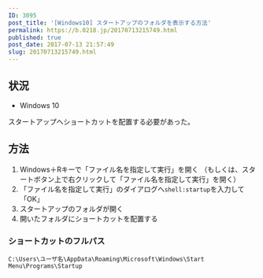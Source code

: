 ```yaml
---
ID: 3095
post_title: '[Windows10] スタートアップのフォルダを表示する方法'
permalink: https://b.0218.jp/20170713215749.html
published: true
post_date: 2017-07-13 21:57:49
slug: 20170713215749.html
---
```

<h2>状況</h2>

<ul>
<li>Windows 10</li>
</ul>

スタートアップへショートカットを配置する必要があった。

<h2>方法</h2>

<ol>
<li>Windows＋Rキーで「ファイル名を指定して実行」を開く
（もしくは、スタートボタン上で右クリックして「ファイル名を指定して実行」を開く）</li>
<li>「ファイル名を指定して実行」のダイアログへ<code>shell:startup</code>を入力して「OK」</li>
<li>スタートアップのフォルダが開く</li>
<li>開いたフォルダにショートカットを配置する</li>
</ol>

<h3>ショートカットのフルパス</h3>

<pre><code>C:\Users\ユーザ名\AppData\Roaming\Microsoft\Windows\Start Menu\Programs\Startup
</code></pre>